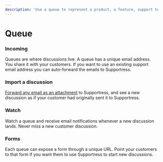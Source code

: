 ```yaml
---
description: 'Use a queue to represent a product, a feature, support teams and more.'
---
```


# Queue

### Incoming

Queues are where discussions live. A queue has a unique email address. You share it with your customers. If you want to use an existing support email address you can auto-forward the emails to Supportress.

### Import a discussion

[Forward any email as an attachment](../forwarding-as-attachment-in-gmail.md) to Supportress, and see a new discussion as if your customer had originally sent it to Supportress.

### Watch

Watch a queue and receive email notifications whenever a new discussion lands. Never miss a new customer discussion.

### Forms

Each queue can expose a form through a unique URL. Point your customers to that form if you want them to use Supportress to start new discussions.

